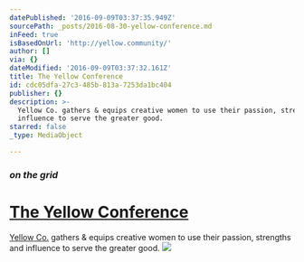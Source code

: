 ```yaml
---
datePublished: '2016-09-09T03:37:35.949Z'
sourcePath: _posts/2016-08-30-yellow-conference.md
inFeed: true
isBasedOnUrl: 'http://yellow.community/'
author: []
via: {}
dateModified: '2016-09-09T03:37:32.161Z'
title: The Yellow Conference
id: cdc05dfa-27c3-485b-813a-7253da1bc404
publisher: {}
description: >-
  Yellow Co. gathers & equips creative women to use their passion, strengths and
  influence to serve the greater good.
starred: false
_type: MediaObject

---
```

### _on the grid_

# [The Yellow Conference][0]

[Yellow Co.][1] gathers & equips creative women to use their passion, strengths and influence to serve the greater good.
![](https://the-grid-user-content.s3-us-west-2.amazonaws.com/83358f6a-2e79-4338-8b6f-0cd040c593d8.png)

[0]: http://yellow.community/ "The Yellow Conference"
[1]: http://yellow.community/